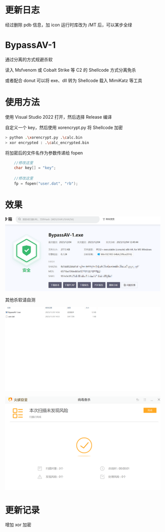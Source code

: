 # 更新日志
经过删除 pdb 信息，加 icon 运行时库改为 /MT 后，可以某步全绿

# BypassAV-1
通过分离的方式规避杀软

读入 Msfvenom 或 Cobalt Strike 等 C2 的 Shellcode 方式分离免杀

或者配合 donut 可以将 exe、dll 转为 Shellcode 载入 MimiKatz 等工具

# 使用方法
使用 Visual Studio 2022 打开，然后选择 Release 编译

自定义一个 key，然后使用 xorencrypt.py 将 Shellcode 加密

```sh
> python .\xorencrypt.py .\calc.bin
> xor encrypted : .\calc_encrypted.bin
```

将加密后的文件名作为参数传递给 fopen

```cpp
	//修改这里
	char key[] = "key";

	//修改这里
	fp = fopen("user.dat", "rb");
```



# 效果
![img2](README.assets/img2.png)

其他杀软请自测

![demo](README.assets/demo.gif)



![image-20231130151411386](README.assets/img1.png)

# 更新记录

增加 xor 加密
